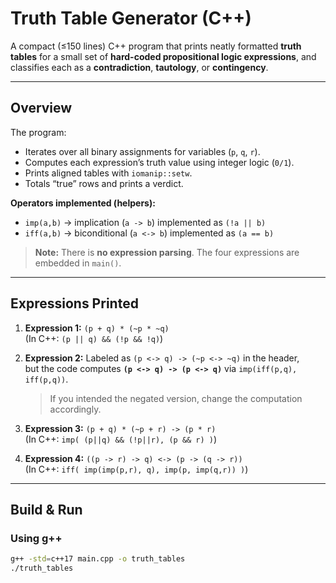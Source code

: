 # Truth Table Generator (C++)

A compact (≤150 lines) C++ program that prints neatly formatted **truth tables** for a small set of **hard-coded propositional logic expressions**, and classifies each as a **contradiction**, **tautology**, or **contingency**.

---

## Overview

The program:
- Iterates over all binary assignments for variables (`p`, `q`, `r`).
- Computes each expression’s truth value using integer logic (`0/1`).
- Prints aligned tables with `iomanip::setw`.
- Totals “true” rows and prints a verdict.

**Operators implemented (helpers):**
- `imp(a,b)` → implication (`a -> b`) implemented as `(!a || b)`
- `iff(a,b)` → biconditional (`a <-> b`) implemented as `(a == b)`

> **Note:** There is **no expression parsing**. The four expressions are embedded in `main()`.

---

## Expressions Printed

1. **Expression 1:** `(p + q) * (~p * ~q)`  
   (In C++: `(p || q) && (!p && !q)`)

2. **Expression 2:** Labeled as `(p <-> q) -> (~p <-> ~q)` in the header,  
   but the code computes **`(p <-> q) -> (p <-> q)`** via `imp(iff(p,q), iff(p,q))`.  
   > If you intended the negated version, change the computation accordingly.

3. **Expression 3:** `(p + q) * (~p + r) -> (p * r)`  
   (In C++: `imp( (p||q) && (!p||r), (p && r) )`)

4. **Expression 4:** `((p -> r) -> q) <-> (p -> (q -> r))`  
   (In C++: `iff( imp(imp(p,r), q), imp(p, imp(q,r)) )`)

---

## Build & Run

### Using g++
```bash
g++ -std=c++17 main.cpp -o truth_tables
./truth_tables

